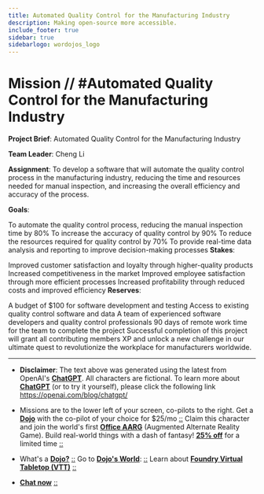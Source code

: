 ```yaml
---
title: Automated Quality Control for the Manufacturing Industry
description: Making open-source more accessible.
include_footer: true
sidebar: true
sidebarlogo: wordojos_logo
---
```

# Mission // #Automated Quality Control for the Manufacturing Industry


**Project Brief**: Automated Quality Control for the Manufacturing Industry

**Team Leader**: Cheng Li

**Assignment**:
To develop a software that will automate the quality control process in the manufacturing industry, reducing the time and resources needed for manual inspection, and increasing the overall efficiency and accuracy of the process.

**Goals**:

To automate the quality control process, reducing the manual inspection time by 80%
To increase the accuracy of quality control by 90%
To reduce the resources required for quality control by 70%
To provide real-time data analysis and reporting to improve decision-making processes
**Stakes**:

Improved customer satisfaction and loyalty through higher-quality products
Increased competitiveness in the market
Improved employee satisfaction through more efficient processes
Increased profitability through reduced costs and improved efficiency
**Reserves**:

A budget of $100 for software development and testing
Access to existing quality control software and data
A team of experienced software developers and quality control professionals
90 days of remote work time for the team to complete the project
Successful completion of this project will grant all contributing members XP and unlock a new challenge in our ultimate quest to revolutionize the workplace for manufacturers worldwide.

---

* **Disclaimer**: The text above was generated using the latest from OpenAI's [**ChatGPT**](https://openai.com/blog/chatgpt/).  All characters are fictional.  To learn more about [**ChatGPT**](https://openai.com/blog/chatgpt/) (or to try it yourself), please click the following link https://openai.com/blog/chatgpt/

* Missions are to the lower left of your screen, co-pilots to the right. Get a [**Dojo**](https://workmates.live/marketplace) with the co-pilot of your choice for $25/mo [::](https://workmates.live/marketplace)  Claim this character and join the world's first [**Office AARG**](https://dojos.world) (Augmented Alternate Reality Game). Build real-world things with a dash of fantasy! [**25% off**](https://blog.workdojos.com/free-dojo) for a limited time [::](https://blog.workdojos.com/free-dojo) 

* What's a [**Dojo?**](https://workdojos.com) [::](https://workdojos.com)  Go to [**Dojo's World**](https://dojos.world): [::](https://dojos.world)  Learn about [**Foundry Virtual Tabletop (VTT)**](https://foundryvtt.com) [::](https://foundryvtt.com/)

* [**Chat now**](https://chat.workmates.live/channel/support) [::](https://chat.workmates.live/channel/support)